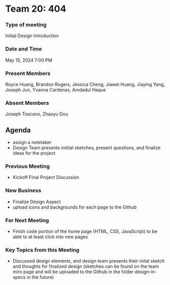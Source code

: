 # Team 20: 404
### Type of meeting
Initial Design Introduction
### Date and Time
May 15, 2024 7:00 PM
### Present Members
Royce Huang, Brandon Rogers, Jessica Cheng, Jiawei Huang, Jiaying Yang, Joseph Jun, Yvanna Cardenas, Amdadul Haque
### Absent Members
Joseph Toscano, Zhaoyu Dou
## Agenda
- assign a notetaker
- Design Team presents intitial sketches, present questions, and finalize ideas for the project
### Previous Meeting
- Kickoff Final Project Discussion
### New Business
- Finalize Design Aspect
- upload icons and backgrounds for each page to the Github
### For Next Meeting
- Finish code portion of the home page (HTML, CSS, JavaScript) to be able to at least click into new pages
### Key Topics from this Meeting
- Discussed design elements, and design team presents their inital sketch and thoughts for finalized design (sketches can be found on the team miro page and will be uploaded to the Github in the folder design-in-specs in the future)